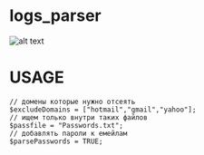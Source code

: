 # logs_parser

![alt text](http://plariumraid.com/files/findmailpass.png)

# USAGE

```
// домены которые нужно отсеять
$excludeDomains = ["hotmail","gmail","yahoo"];
// ищем только внутри таких файлов
$passfile = "Passwords.txt";
// добавлять пароли к емейлам
$parsePasswords = TRUE;
```

